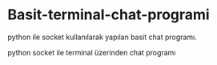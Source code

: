 # Basit-terminal-chat-programi
python ile socket kullanılarak  yapılan basit chat programı.


python socket ile terminal üzerinden chat programı
